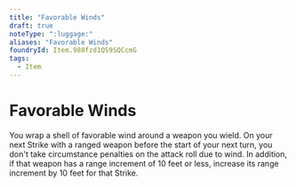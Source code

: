 ```yaml
---
title: "Favorable Winds"
draft: true
noteType: ":luggage:"
aliases: "Favorable Winds"
foundryId: Item.988fzd1QS9SQCcmG
tags:
  - Item
---
```


# Favorable Winds

You wrap a shell of favorable wind around a weapon you wield. On your next Strike with a ranged weapon before the start of your next turn, you don't take circumstance penalties on the attack roll due to wind. In addition, if that weapon has a range increment of 10 feet or less, increase its range increment by 10 feet for that Strike.
